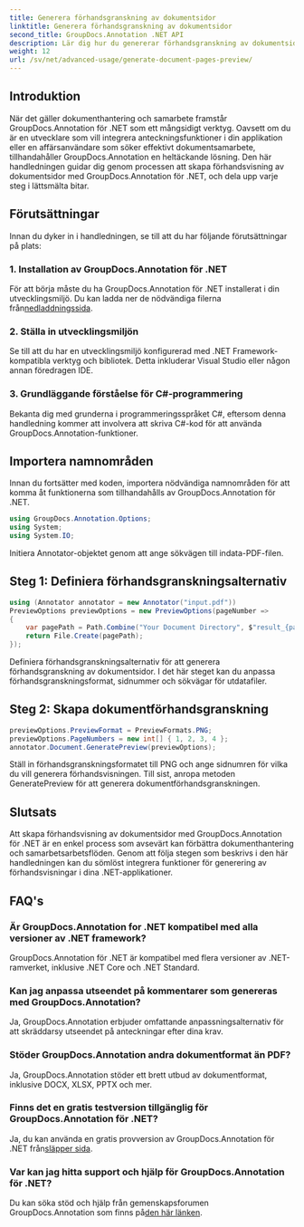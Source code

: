 ```yaml
---
title: Generera förhandsgranskning av dokumentsidor
linktitle: Generera förhandsgranskning av dokumentsidor
second_title: GroupDocs.Annotation .NET API
description: Lär dig hur du genererar förhandsgranskning av dokumentsidor effektivt med GroupDocs.Annotation för .NET. Förbättra dina arbetsflöden för dokumenthantering med detta omfattande.
weight: 12
url: /sv/net/advanced-usage/generate-document-pages-preview/
---
```

## Introduktion
När det gäller dokumenthantering och samarbete framstår GroupDocs.Annotation för .NET som ett mångsidigt verktyg. Oavsett om du är en utvecklare som vill integrera anteckningsfunktioner i din applikation eller en affärsanvändare som söker effektivt dokumentsamarbete, tillhandahåller GroupDocs.Annotation en heltäckande lösning. Den här handledningen guidar dig genom processen att skapa förhandsvisning av dokumentsidor med GroupDocs.Annotation för .NET, och dela upp varje steg i lättsmälta bitar.
## Förutsättningar
Innan du dyker in i handledningen, se till att du har följande förutsättningar på plats:
### 1. Installation av GroupDocs.Annotation för .NET
 För att börja måste du ha GroupDocs.Annotation för .NET installerat i din utvecklingsmiljö. Du kan ladda ner de nödvändiga filerna från[nedladdningssida](https://releases.groupdocs.com/annotation/net/).
### 2. Ställa in utvecklingsmiljön
Se till att du har en utvecklingsmiljö konfigurerad med .NET Framework-kompatibla verktyg och bibliotek. Detta inkluderar Visual Studio eller någon annan föredragen IDE.
### 3. Grundläggande förståelse för C#-programmering
Bekanta dig med grunderna i programmeringsspråket C#, eftersom denna handledning kommer att involvera att skriva C#-kod för att använda GroupDocs.Annotation-funktioner.

## Importera namnområden
Innan du fortsätter med koden, importera nödvändiga namnområden för att komma åt funktionerna som tillhandahålls av GroupDocs.Annotation för .NET.

```csharp
using GroupDocs.Annotation.Options;
using System;
using System.IO;

```
Initiera Annotator-objektet genom att ange sökvägen till indata-PDF-filen.
## Steg 1: Definiera förhandsgranskningsalternativ
```csharp
using (Annotator annotator = new Annotator("input.pdf"))
PreviewOptions previewOptions = new PreviewOptions(pageNumber =>
{
    var pagePath = Path.Combine("Your Document Directory", $"result_{pageNumber}.png");
    return File.Create(pagePath);
});
```
Definiera förhandsgranskningsalternativ för att generera förhandsgranskning av dokumentsidor. I det här steget kan du anpassa förhandsgranskningsformat, sidnummer och sökvägar för utdatafiler.
## Steg 2: Skapa dokumentförhandsgranskning
```csharp
previewOptions.PreviewFormat = PreviewFormats.PNG;
previewOptions.PageNumbers = new int[] { 1, 2, 3, 4 };
annotator.Document.GeneratePreview(previewOptions);
```
Ställ in förhandsgranskningsformatet till PNG och ange sidnumren för vilka du vill generera förhandsvisningen. Till sist, anropa metoden GeneratePreview för att generera dokumentförhandsgranskningen.

## Slutsats
Att skapa förhandsvisning av dokumentsidor med GroupDocs.Annotation för .NET är en enkel process som avsevärt kan förbättra dokumenthantering och samarbetsarbetsflöden. Genom att följa stegen som beskrivs i den här handledningen kan du sömlöst integrera funktioner för generering av förhandsvisningar i dina .NET-applikationer.
## FAQ's
### Är GroupDocs.Annotation for .NET kompatibel med alla versioner av .NET framework?
GroupDocs.Annotation för .NET är kompatibel med flera versioner av .NET-ramverket, inklusive .NET Core och .NET Standard.
### Kan jag anpassa utseendet på kommentarer som genereras med GroupDocs.Annotation?
Ja, GroupDocs.Annotation erbjuder omfattande anpassningsalternativ för att skräddarsy utseendet på anteckningar efter dina krav.
### Stöder GroupDocs.Annotation andra dokumentformat än PDF?
Ja, GroupDocs.Annotation stöder ett brett utbud av dokumentformat, inklusive DOCX, XLSX, PPTX och mer.
### Finns det en gratis testversion tillgänglig för GroupDocs.Annotation för .NET?
Ja, du kan använda en gratis provversion av GroupDocs.Annotation för .NET från[släpper sida](https://releases.groupdocs.com/).
### Var kan jag hitta support och hjälp för GroupDocs.Annotation för .NET?
 Du kan söka stöd och hjälp från gemenskapsforumen GroupDocs.Annotation som finns på[den här länken](https://forum.groupdocs.com/c/annotation/10).